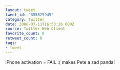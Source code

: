 ```yaml
---
layout: tweet
tweet_id: "855825949"
category: twitter
date: 2008-07-11T16:53:26.000Z
source: Twitter Web Client
favorite_count: 0
retweet_count: 0
tags:
- tweet
---
```


iPhone activation = FAIL :( makes Pete a sad panda!
